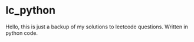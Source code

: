 # lc_python


Hello, this is just a backup of my solutions to leetcode questions. 
Written in python code.